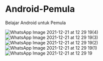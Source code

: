 # Android-Pemula
Belajar Android untuk Pemula

![WhatsApp Image 2021-12-21 at 12 29 19(4)](https://user-images.githubusercontent.com/96432575/146884975-c58aa9a5-1b5c-4db5-83d2-a45b2a91479a.jpeg) ![WhatsApp Image 2021-12-21 at 12 29 19(3)](https://user-images.githubusercontent.com/96432575/146884980-fda42867-8eeb-4840-9341-eecddfac4281.jpeg) ![WhatsApp Image 2021-12-21 at 12 29 19(2)](https://user-images.githubusercontent.com/96432575/146884981-1466edbe-f20f-4209-9f2e-988c8af67aff.jpeg) ![WhatsApp Image 2021-12-21 at 12 29 19(1)](https://user-images.githubusercontent.com/96432575/146884985-e35ed5c0-d911-4f3c-8c24-53bc8e63777c.jpeg) ![WhatsApp Image 2021-12-21 at 12 29 19](https://user-images.githubusercontent.com/96432575/146884986-2f9d02d3-43c3-4a7c-bd36-febd22c88ee7.jpeg)

